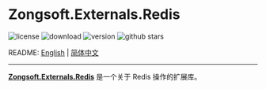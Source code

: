 # Zongsoft.Externals.Redis

![license](https://img.shields.io/github/license/Zongsoft/Zongsoft.Externals.Redis) ![download](https://img.shields.io/nuget/dt/Zongsoft.Externals.Redis) ![version](https://img.shields.io/github/v/release/Zongsoft/Zongsoft.Externals.Redis?include_prereleases) ![github stars](https://img.shields.io/github/stars/Zongsoft/Zongsoft.Externals.Redis?style=social)

README: [English](https://github.com/Zongsoft/Zongsoft.Externals.Redis/blob/master/README.md) | [简体中文](https://github.com/Zongsoft/Zongsoft.Externals.Redis/blob/master/README-zh_CN.md)

-----

[**Zongsoft.Externals.Redis**](https://github.com/Zongsoft/Zongsoft.Externals.Redis) 是一个关于 Redis 操作的扩展库。
